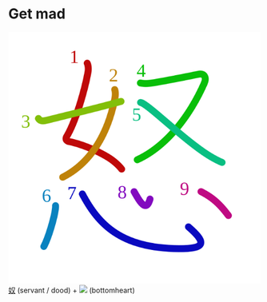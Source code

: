 # Get mad
![6012](Kanji/kanji-colorize/6012.svg)
[奴](Vocabulary/奴.md) (servant / dood) + ![](http://www.kanjidamage.com/assets/radsmall/heartbottom-9e56e0a0233a18e46572cd863b74559bcd8b77d7b5b1bbbed4af2b91f061d5ba.jpg) (bottomheart)